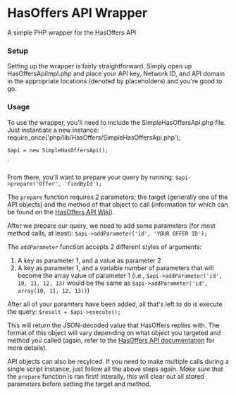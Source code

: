 HasOffers API Wrapper
=====================

A simple PHP wrapper for the HasOffers API

### Setup ###
Setting up the wrapper is fairly straightforward. Simply open up HasOffersApiImpl.php and place your API key, Network ID, and API domain in the appropriate locations (denoted by placeholders) and you're good to go.

### Usage ###
To use the wrapper, you'll need to include the SimpleHasOffersApi.php file. Just instantiate a new instance:
`
	require_once('php/lib/HasOffers/SimpleHasOffersApi.php');

	$api = new SimpleHasOffersApi();
`

From there, you'll want to prepare your query by running:
`
	$api->prepare('Offer', 'findById');
`

The `prepare` function requires 2 parameters; the target (generally one of the API objects) and the method of that object to call (information for which can be found on the [HasOffers API Wiki](http://www.hasoffers.com/wiki/Category:API)).

After we prepare our query, we need to add some parameters (for most method calls, at least):
`
	$api->addParameter('id', 'YOUR OFFER ID');
`

The `addParameter` function accepts 2 different styles of arguments:
1. A key as parameter 1, and a value as parameter 2
2. A key as parameter 1, and a variable number of parameters that will become the array value of parameter 1 (i.e., `$api->addParameter('id', 10, 11, 12, 13)` would be the same as `$api->addParameter('id', array(10, 11, 12, 13))`)

After all of your paramters have been added, all that's left to do is execute the query:
`
	$result = $api->execute();
`

This will return the JSON-decoded value that HasOffers replies with. The format of this object will vary depending on what object you targeted and method you called (again, refer to the [HasOffers API documentation](http://www.hasoffers.com/wiki/Category:API) for more details).

API objects can also be recylced. If you need to make multiple calls during a single script instance, just follow all the above steps again. *Make sure* that the `prepare` function is ran first! Interally, this will clear out all stored parameters before setting the target and method.